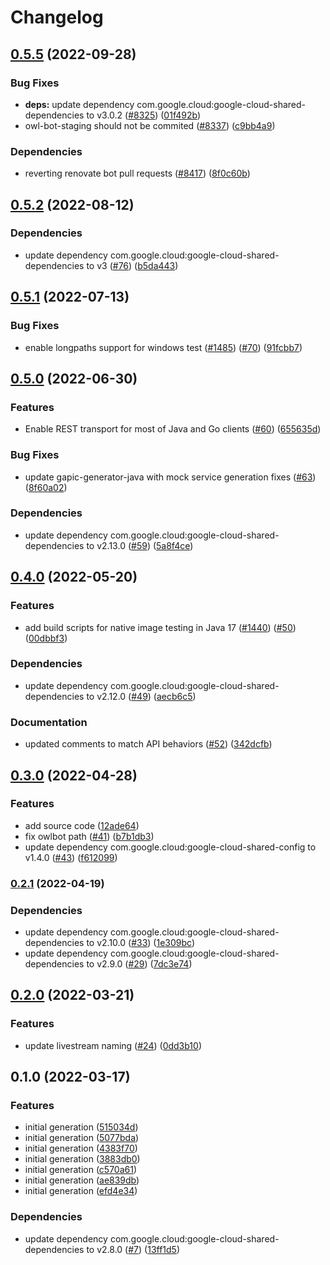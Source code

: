 # Changelog

## [0.5.5](https://github.com/googleapis/google-cloud-java/compare/google-cloud-live-stream-v0.5.4...google-cloud-live-stream-v0.5.5) (2022-09-28)


### Bug Fixes

* **deps:** update dependency com.google.cloud:google-cloud-shared-dependencies to v3.0.2 ([#8325](https://github.com/googleapis/google-cloud-java/issues/8325)) ([01f492b](https://github.com/googleapis/google-cloud-java/commit/01f492be424acdb90edb23ba66656aeff7cf39eb))
* owl-bot-staging should not be commited ([#8337](https://github.com/googleapis/google-cloud-java/issues/8337)) ([c9bb4a9](https://github.com/googleapis/google-cloud-java/commit/c9bb4a97aa19032b78c86c951fe9920f24ac4eec))


### Dependencies

* reverting renovate bot pull requests ([#8417](https://github.com/googleapis/google-cloud-java/issues/8417)) ([8f0c60b](https://github.com/googleapis/google-cloud-java/commit/8f0c60bde446acccc665eb7894723632eefc3503))

## [0.5.2](https://github.com/googleapis/java-video-live-stream/compare/v0.5.1...v0.5.2) (2022-08-12)


### Dependencies

* update dependency com.google.cloud:google-cloud-shared-dependencies to v3 ([#76](https://github.com/googleapis/java-video-live-stream/issues/76)) ([b5da443](https://github.com/googleapis/java-video-live-stream/commit/b5da44333be562893c3baa6b11fc468d38ebd13a))

## [0.5.1](https://github.com/googleapis/java-video-live-stream/compare/v0.5.0...v0.5.1) (2022-07-13)


### Bug Fixes

* enable longpaths support for windows test ([#1485](https://github.com/googleapis/java-video-live-stream/issues/1485)) ([#70](https://github.com/googleapis/java-video-live-stream/issues/70)) ([91fcbb7](https://github.com/googleapis/java-video-live-stream/commit/91fcbb738c805e720a0060cc98a9188d899673b8))

## [0.5.0](https://github.com/googleapis/java-video-live-stream/compare/v0.4.0...v0.5.0) (2022-06-30)


### Features

* Enable REST transport for most of Java and Go clients ([#60](https://github.com/googleapis/java-video-live-stream/issues/60)) ([655635d](https://github.com/googleapis/java-video-live-stream/commit/655635df1f618f9b2c4c48f2a8ea991396742c39))


### Bug Fixes

* update gapic-generator-java with mock service generation fixes ([#63](https://github.com/googleapis/java-video-live-stream/issues/63)) ([8f60a02](https://github.com/googleapis/java-video-live-stream/commit/8f60a02c70b96af47064120bf2cd944f7ee8b109))


### Dependencies

* update dependency com.google.cloud:google-cloud-shared-dependencies to v2.13.0 ([#59](https://github.com/googleapis/java-video-live-stream/issues/59)) ([5a8f4ce](https://github.com/googleapis/java-video-live-stream/commit/5a8f4ceeecee0e29afbbaeaced60b2097704056d))

## [0.4.0](https://github.com/googleapis/java-video-live-stream/compare/v0.3.0...v0.4.0) (2022-05-20)


### Features

* add build scripts for native image testing in Java 17 ([#1440](https://github.com/googleapis/java-video-live-stream/issues/1440)) ([#50](https://github.com/googleapis/java-video-live-stream/issues/50)) ([00dbbf3](https://github.com/googleapis/java-video-live-stream/commit/00dbbf3937898b8a8ae2622ff5539f9b8a935036))


### Dependencies

* update dependency com.google.cloud:google-cloud-shared-dependencies to v2.12.0 ([#49](https://github.com/googleapis/java-video-live-stream/issues/49)) ([aecb6c5](https://github.com/googleapis/java-video-live-stream/commit/aecb6c5a993d13fc85e58b9336a1f31b58fa99dd))


### Documentation

* updated comments to match API behaviors ([#52](https://github.com/googleapis/java-video-live-stream/issues/52)) ([342dcfb](https://github.com/googleapis/java-video-live-stream/commit/342dcfbd3f1bafda9025771bc12af84a35e5d36e))

## [0.3.0](https://github.com/googleapis/java-video-live-stream/compare/v0.2.1...v0.3.0) (2022-04-28)


### Features

* add source code ([12ade64](https://github.com/googleapis/java-video-live-stream/commit/12ade64a93b27d8caecebd2afb3d1bf23340d526))
* fix owlbot path ([#41](https://github.com/googleapis/java-video-live-stream/issues/41)) ([b7b1db3](https://github.com/googleapis/java-video-live-stream/commit/b7b1db38baa047a65903b7fa4f4e77c938a478ab))
* update dependency com.google.cloud:google-cloud-shared-config to v1.4.0 ([#43](https://github.com/googleapis/java-video-live-stream/issues/43)) ([f612099](https://github.com/googleapis/java-video-live-stream/commit/f6120995d96a757f226ec83e50757a6b4648a5b0))

### [0.2.1](https://github.com/googleapis/java-video-live-stream/compare/v0.2.0...v0.2.1) (2022-04-19)


### Dependencies

* update dependency com.google.cloud:google-cloud-shared-dependencies to v2.10.0 ([#33](https://github.com/googleapis/java-video-live-stream/issues/33)) ([1e309bc](https://github.com/googleapis/java-video-live-stream/commit/1e309bcc85598daacd443404fe6dfa902474b413))
* update dependency com.google.cloud:google-cloud-shared-dependencies to v2.9.0 ([#29](https://github.com/googleapis/java-video-live-stream/issues/29)) ([7dc3e74](https://github.com/googleapis/java-video-live-stream/commit/7dc3e745af2087b97c4449c9c96086a88a646448))

## [0.2.0](https://github.com/googleapis/java-video-live-stream/compare/v0.1.0...v0.2.0) (2022-03-21)


### Features

* update livestream naming ([#24](https://github.com/googleapis/java-video-live-stream/issues/24)) ([0dd3b10](https://github.com/googleapis/java-video-live-stream/commit/0dd3b1046e8cb93d613ff87808b25bd859680967))

## 0.1.0 (2022-03-17)


### Features

* initial generation ([515034d](https://github.com/googleapis/java-video-live-stream/commit/515034de333a01c4628355a5c3cdf90df911db60))
* initial generation ([5077bda](https://github.com/googleapis/java-video-live-stream/commit/5077bda07f338d85dad6b3b93d18cb589e6109b8))
* initial generation ([4383f70](https://github.com/googleapis/java-video-live-stream/commit/4383f7080229d63ebd9a64721aa030aa068988f3))
* initial generation ([3883db0](https://github.com/googleapis/java-video-live-stream/commit/3883db09904220441a46e551c523ea8b1fb7be34))
* initial generation ([c570a61](https://github.com/googleapis/java-video-live-stream/commit/c570a61015418a0671c491a4735d1280730c8334))
* initial generation ([ae839db](https://github.com/googleapis/java-video-live-stream/commit/ae839db28e22e2cc755586e8841f9f86e266ee16))
* initial generation ([efd4e34](https://github.com/googleapis/java-video-live-stream/commit/efd4e34ea0f5e9c8a7d811fc8716d57c54255e5f))


### Dependencies

* update dependency com.google.cloud:google-cloud-shared-dependencies to v2.8.0 ([#7](https://github.com/googleapis/java-video-live-stream/issues/7)) ([13ff1d5](https://github.com/googleapis/java-video-live-stream/commit/13ff1d5d4fb783700052468e9637b10d5df0a97b))
